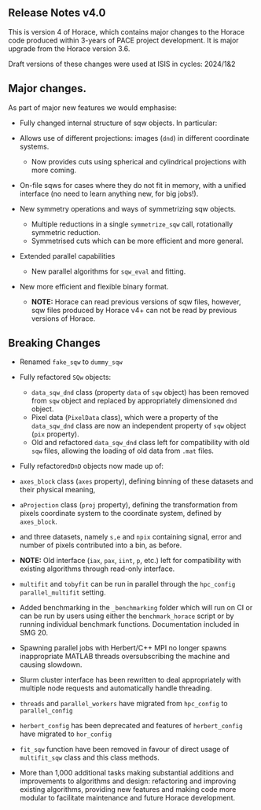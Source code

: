 ## Release Notes v4.0

This is version 4 of Horace, which contains major changes to the Horace code
produced within 3-years of PACE project development.
It is major upgrade from the Horace version 3.6.

Draft versions of these changes were used at ISIS in cycles: 2024/1&2

## Major changes.

As part of major new features we would emphasise:

  - Fully changed internal structure of sqw objects. In particular:

- Allows use of different projections: images (`dnd`) in different coordinate systems.
  - Now provides cuts using spherical and cylindrical projections with more coming.

- On-file sqws for cases where they do not fit in memory, with a unified interface (no need to learn anything new, for big jobs!).

- New symmetry operations and ways of symmetrizing sqw objects.
  - Multiple reductions in a single `symmetrize_sqw` call, rotationally symmetric reduction.
  - Symmetrised cuts which can be more efficient and more general.

- Extended parallel capabilities
  - New parallel algorithms for `sqw_eval` and fitting.

- New more efficient and flexible binary format.
  - **NOTE:** Horace can read previous versions of sqw files, however, sqw files produced by Horace v4+ can not be read by previous versions of Horace.


## Breaking Changes
- Renamed `fake_sqw` to `dummy_sqw`
 
- Fully refactored `SQw` objects:
  - `data_sqw_dnd` class (property `data` of `sqw` object) has been removed from `sqw` object and replaced by appropriately dimensioned `dnd` object. 
  - Pixel data (`PixelData` class), which were a property of the `data_sqw_dnd` class are now an independent property of `sqw` object (`pix` property). 
  - Old and refactored `data_sqw_dnd` class left for compatibility with old `sqw` files, allowing the loading of old data from `.mat` files.
 
 - Fully refactored`DnD` objects now made up of:
  - `axes_block` class (`axes` property),  defining binning of these datasets and their physical meaning,
  - `aProjection` class (`proj` property), defining the transformation from pixels coordinate system to the coordinate system, defined by `axes_block`.
  - and three datasets, namely `s,e` and `npix` containing signal, error and number of pixels contributed into a bin, as before. 
  - **NOTE:** Old interface (`iax`, `pax`, `iint`, `p`, etc.) left for compatibility with existing algorithms through read-only interface.
 
- `multifit` and `tobyfit` can be run in parallel through the `hpc_config` `parallel_multifit` setting.
  
- Added benchmarking in the `_benchmarking` folder which will run on CI or can be run by users using either the `benchmark_horace` script or by running individual benchmark functions. Documentation included in SMG 20.

- Spawning parallel jobs with Herbert/C++ MPI no longer spawns inappropriate MATLAB threads oversubscribing the machine and causing slowdown.
 
- Slurm cluster interface has been rewritten to deal appropriately with multiple node requests and automatically handle threading.
 
- `threads` and `parallel_workers` have migrated from `hpc_config` to `parallel_config`
 
- `herbert_config` has been deprecated and features of `herbert_config` have migrated to `hor_config`
 
- `fit_sqw` function have been removed in favour of direct usage of `multifit_sqw` class
   and this class methods.
- More than 1,000 additional tasks making substantial additions and improvements to algorithms and design: 
  refactoring and improving existing algorithms, providing new features and making code more 
  modular to facilitate maintenance and future Horace development.
